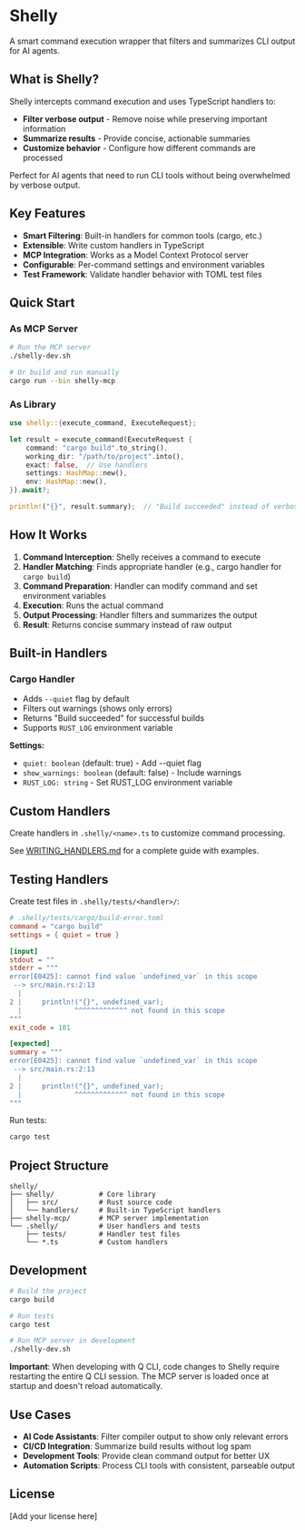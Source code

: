 # Shelly

A smart command execution wrapper that filters and summarizes CLI output for AI agents.

## What is Shelly?

Shelly intercepts command execution and uses TypeScript handlers to:
- **Filter verbose output** - Remove noise while preserving important information
- **Summarize results** - Provide concise, actionable summaries
- **Customize behavior** - Configure how different commands are processed

Perfect for AI agents that need to run CLI tools without being overwhelmed by verbose output.

## Key Features

- **Smart Filtering**: Built-in handlers for common tools (cargo, etc.)
- **Extensible**: Write custom handlers in TypeScript
- **MCP Integration**: Works as a Model Context Protocol server
- **Configurable**: Per-command settings and environment variables
- **Test Framework**: Validate handler behavior with TOML test files

## Quick Start

### As MCP Server

```bash
# Run the MCP server
./shelly-dev.sh

# Or build and run manually
cargo run --bin shelly-mcp
```

### As Library

```rust
use shelly::{execute_command, ExecuteRequest};

let result = execute_command(ExecuteRequest {
    command: "cargo build".to_string(),
    working_dir: "/path/to/project".into(),
    exact: false,  // Use handlers
    settings: HashMap::new(),
    env: HashMap::new(),
}).await?;

println!("{}", result.summary);  // "Build succeeded" instead of verbose output
```

## How It Works

1. **Command Interception**: Shelly receives a command to execute
2. **Handler Matching**: Finds appropriate handler (e.g., cargo handler for `cargo build`)
3. **Command Preparation**: Handler can modify command and set environment variables
4. **Execution**: Runs the actual command
5. **Output Processing**: Handler filters and summarizes the output
6. **Result**: Returns concise summary instead of raw output

## Built-in Handlers

### Cargo Handler
- Adds `--quiet` flag by default
- Filters out warnings (shows only errors)
- Returns "Build succeeded" for successful builds
- Supports `RUST_LOG` environment variable

**Settings:**
- `quiet: boolean` (default: true) - Add --quiet flag
- `show_warnings: boolean` (default: false) - Include warnings
- `RUST_LOG: string` - Set RUST_LOG environment variable

## Custom Handlers

Create handlers in `.shelly/<name>.ts` to customize command processing.

See [WRITING_HANDLERS.md](WRITING_HANDLERS.md) for a complete guide with examples.

## Testing Handlers

Create test files in `.shelly/tests/<handler>/`:

```toml
# .shelly/tests/cargo/build-error.toml
command = "cargo build"
settings = { quiet = true }

[input]
stdout = ""
stderr = """
error[E0425]: cannot find value `undefined_var` in this scope
 --> src/main.rs:2:13
  |
2 |     println!("{}", undefined_var);
  |             ^^^^^^^^^^^^^ not found in this scope
"""
exit_code = 101

[expected]
summary = """
error[E0425]: cannot find value `undefined_var` in this scope
 --> src/main.rs:2:13
  |
2 |     println!("{}", undefined_var);
  |             ^^^^^^^^^^^^^ not found in this scope
"""
```

Run tests:
```bash
cargo test
```

## Project Structure

```
shelly/
├── shelly/           # Core library
│   ├── src/          # Rust source code
│   └── handlers/     # Built-in TypeScript handlers
├── shelly-mcp/       # MCP server implementation
└── .shelly/          # User handlers and tests
    ├── tests/        # Handler test files
    └── *.ts          # Custom handlers
```

## Development

```bash
# Build the project
cargo build

# Run tests
cargo test

# Run MCP server in development
./shelly-dev.sh
```

**Important**: When developing with Q CLI, code changes to Shelly require restarting the entire Q CLI session. The MCP server is loaded once at startup and doesn't reload automatically.

## Use Cases

- **AI Code Assistants**: Filter compiler output to show only relevant errors
- **CI/CD Integration**: Summarize build results without log spam  
- **Development Tools**: Provide clean command output for better UX
- **Automation Scripts**: Process CLI tools with consistent, parseable output

## License

[Add your license here]
